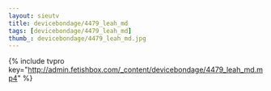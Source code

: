```yaml
--- 
layout: sieutv
title: devicebondage/4479_leah_md
tags: [devicebondage/4479_leah_md]
thumb_: devicebondage/4479_leah_md.jpg
---
```

{% include tvpro key="http://admin.fetishbox.com/_content/devicebondage/4479_leah_md.mp4" %} 
